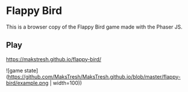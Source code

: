 # Flappy Bird
This is a browser copy of the Flappy Bird game made with the Phaser JS.
## Play
https://makstresh.github.io/flappy-bird/

![game state](https://github.com/MaksTresh/MaksTresh.github.io/blob/master/flappy-bird/example.png | width=100))
